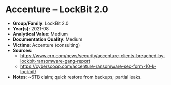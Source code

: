 # Accenture – LockBit 2.0
- **Group/Family**: LockBit 2.0
- **Year(s)**: 2021-08
- **Analytical Value**: Medium
- **Documentation Quality**: Medium
- **Victims**: Accenture (consulting)
- **Sources**:
  - https://www.crn.com/news/security/accenture-clients-breached-by-lockbit-ransomware-gang-report
  - https://cyberscoop.com/accenture-ransomware-sec-form-10-k-lockbit/
- **Notes**: ~6TB claim; quick restore from backups; partial leaks.
